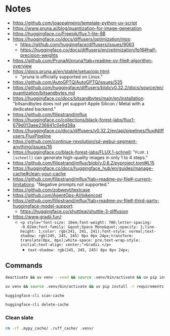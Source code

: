 # Notes

- https://github.com/joaopalmeiro/template-python-uv-script
- https://www.pruna.ai/blog/quantization-for-image-generation
- https://huggingface.co/Freepik/flux.1-lite-8B
- https://huggingface.co/docs/diffusers/optimization/mps:
  - https://github.com/huggingface/diffusers/issues/9063
  - https://huggingface.co/docs/diffusers/en/optimization/fp16#half-precision-weights
- https://github.com/PrunaAI/pruna?tab=readme-ov-file#-algorithm-overview
- https://docs.pruna.ai/en/stable/setup/pip.html:
  - "pruna is officially supported on Linux."
- https://github.com/AutoGPTQ/AutoGPTQ/issues/535
- https://github.com/huggingface/diffusers/blob/v0.32.2/docs/source/en/quantization/bitsandbytes.md
- https://huggingface.co/docs/bitsandbytes/main/en/installation: "bitsandbytes does not yet support Apple Silicon / Metal with a dedicated backend."
- https://github.com/filipstrand/mflux
- https://huggingface.co/collections/black-forest-labs/flux1-679d013aee236841c0e9d38a
- https://huggingface.co/docs/diffusers/v0.32.2/en/api/pipelines/flux#diffusers.FluxPipeline
- https://github.com/continue-revolution/sd-webui-segment-anything/issues/16
- https://huggingface.co/black-forest-labs/FLUX.1-schnell: "`FLUX.1 [schnell]` can generate high-quality images in only 1 to 4 steps."
- https://github.com/filipstrand/mflux/blob/v.0.6.2/pyproject.toml#L15
- https://huggingface.co/docs/huggingface_hub/en/guides/manage-cache#clean-your-cache
- https://github.com/filipstrand/mflux?tab=readme-ov-file#-current-limitations: "Negative prompts not supported."
- https://github.com/zobweyt/textcase
- https://github.com/AgentOps-AI/tokencost
- https://github.com/filipstrand/mflux?tab=readme-ov-file#-third-party-huggingface-model-support:
  - https://huggingface.co/shuttleai/shuttle-3-diffusion
- https://www.gradii.fun/:
  - `<p style="font-size: 10em;font-weight: 700;letter-spacing: -0.02em;font-family: &quot;Space Mono&quot;;opacity: 1;line-height: 1;color: rgb(241, 241, 241);font-style: normal;text-shadow: rgb(245, 245, 245) 0px 0px 24px;transform: translate(0px, 0px);white-space: pre;text-wrap-style: initial;text-align: center;">Gradii.</p>`
    - `text-shadow: rgb(245, 245, 245) 0px 0px 24px;`

## Commands

```bash
deactivate && uv venv --seed && source .venv/bin/activate && uv pip install -r requirements.txt
```

```bash
uv venv && source .venv/bin/activate && uv pip install -r requirements.txt
```

```bash
huggingface-cli scan-cache
```

```bash
huggingface-cli delete-cache
```

### Clean slate

```bash
rm -rf .mypy_cache/ .ruff_cache/ .venv/
```
